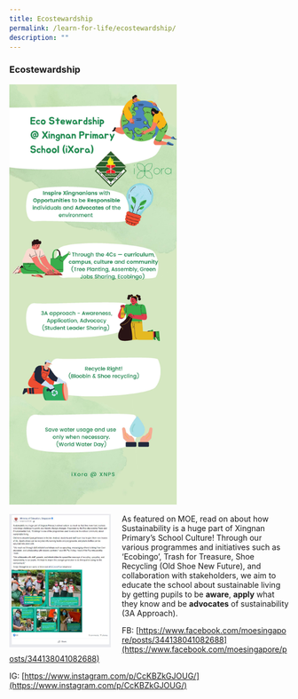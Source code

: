 ```yaml
---
title: Ecostewardship
permalink: /learn-for-life/ecostewardship/
description: ""
---
```

### Ecostewardship

<img src="/images/eco1.png" style="width:60%">

<img src="/images/eco2.png" style="width:183px;height:240px;margin-right:20px;" align = "left"> As featured on MOE, read on about how Sustainability is a huge part of Xingnan Primary’s School Culture! Through our various programmes and initiatives such as ‘Ecobingo’, Trash for Treasure, Shoe Recycling (Old Shoe New Future), and collaboration with stakeholders, we aim to educate the school about sustainable living by getting pupils to be **aware**, **apply** what they know and be **advocates** of sustainability (3A Approach).  

FB: [https://www.facebook.com/moesingapore/posts/344138041082688](https://www.facebook.com/moesingapore/posts/344138041082688)

IG: [https://www.instagram.com/p/CcKBZkGJOUG/](https://www.instagram.com/p/CcKBZkGJOUG/)